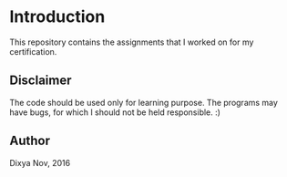 Introduction
============
This repository contains the assignments that I worked on for my certification.

Disclaimer
---------
The code should be used only for learning purpose. The programs may have bugs, for which I should not be held responsible. :)

Author
-----
Dixya
Nov, 2016
